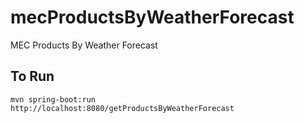 # mecProductsByWeatherForecast
MEC Products By Weather Forecast

## To Run
```
mvn spring-boot:run
http://localhost:8080/getProductsByWeatherForecast
```
